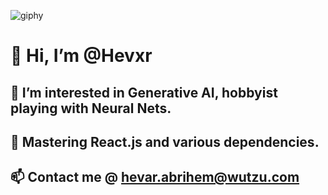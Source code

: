 ![giphy](https://user-images.githubusercontent.com/54232006/129480339-fb8ece6b-9814-4a3b-86d4-16a242b919a4.gif)
# 👋 Hi, I’m @Hevxr
## 👀 I’m interested in Generative AI, hobbyist playing with Neural Nets.
## 🌱 Mastering React.js and various dependencies. 
## 📫 Contact me @ hevar.abrihem@wutzu.com


<!---
END
--->

